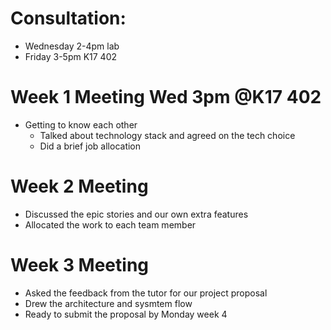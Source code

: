 # Consultation:
- Wednesday 2-4pm lab
- Friday 3-5pm K17 402

# Week 1 Meeting Wed 3pm @K17 402
- Getting to know each other
    - Talked about technology stack and agreed on the tech choice
    - Did a brief job allocation

# Week 2 Meeting
- Discussed the epic stories and our own extra features 
- Allocated the work to each team member

# Week 3 Meeting
- Asked the feedback from the tutor for our project proposal
- Drew the architecture and sysmtem flow
- Ready to submit the proposal by Monday week 4

